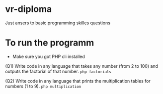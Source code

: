 # vr-diploma
Just ansers to basic programming skilles questions 

# To run the programm
 * Make sure you got PHP cli installed
 
 (Q1) Write code in any language that takes any number (from 2 to 100) and outputs the factorial of that number.
 `php factorials`

(Q2) Write code in any language that prints the multiplication tables for numbers (1 to 9).
 `php multiplication`

